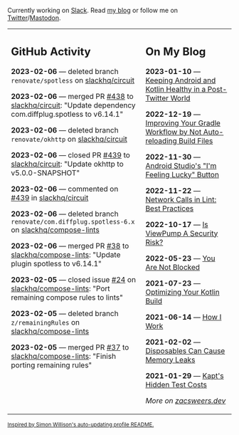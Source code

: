 Currently working on [Slack](https://slack.com/). Read [my blog](https://zacsweers.dev/) or follow me on [Twitter](https://twitter.com/ZacSweers)/[Mastodon](https://hachyderm.io/@ZacSweers).

<table><tr><td valign="top" width="60%">

## GitHub Activity
<!-- githubActivity starts -->
**2023-02-06** — deleted branch `renovate/spotless` on [slackhq/circuit](https://github.com/slackhq/circuit)

**2023-02-06** — merged PR [#438](https://github.com/slackhq/circuit/pull/438) to [slackhq/circuit](https://github.com/slackhq/circuit): "Update dependency com.diffplug.spotless to v6.14.1"

**2023-02-06** — deleted branch `renovate/okhttp` on [slackhq/circuit](https://github.com/slackhq/circuit)

**2023-02-06** — closed PR [#439](https://github.com/slackhq/circuit/pull/439) to [slackhq/circuit](https://github.com/slackhq/circuit): "Update okhttp to v5.0.0-SNAPSHOT"

**2023-02-06** — commented on [#439](https://github.com/slackhq/circuit/pull/439#issuecomment-1419376017) in [slackhq/circuit](https://github.com/slackhq/circuit)

**2023-02-06** — deleted branch `renovate/com.diffplug.spotless-6.x` on [slackhq/compose-lints](https://github.com/slackhq/compose-lints)

**2023-02-06** — merged PR [#38](https://github.com/slackhq/compose-lints/pull/38) to [slackhq/compose-lints](https://github.com/slackhq/compose-lints): "Update plugin spotless to v6.14.1"

**2023-02-05** — closed issue [#24](https://github.com/slackhq/compose-lints/issues/24) on [slackhq/compose-lints](https://github.com/slackhq/compose-lints): "Port remaining compose rules to lints"

**2023-02-05** — deleted branch `z/remainingRules` on [slackhq/compose-lints](https://github.com/slackhq/compose-lints)

**2023-02-05** — merged PR [#37](https://github.com/slackhq/compose-lints/pull/37) to [slackhq/compose-lints](https://github.com/slackhq/compose-lints): "Finish porting remaining rules"
<!-- githubActivity ends -->
</td><td valign="top" width="40%">

## On My Blog
<!-- blog starts -->
**2023-01-10** — [Keeping Android and Kotlin Healthy in a Post-Twitter World](https://www.zacsweers.dev/keeping-android-healthy/)

**2022-12-19** — [Improving Your Gradle Workflow by Not Auto-reloading Build Files](https://www.zacsweers.dev/improving-your-workflow-by-not-auto-reloading-build-files/)

**2022-11-30** — [Android Studio's "I'm Feeling Lucky" Button](https://www.zacsweers.dev/android-studios-im-feeling-lucky-button/)

**2022-11-22** — [Network Calls in Lint: Best Practices](https://www.zacsweers.dev/network-calls-in-lint-best-practices/)

**2022-10-17** — [Is ViewPump A Security Risk?](https://www.zacsweers.dev/is-viewpump-a-security-risk/)

**2022-05-23** — [You Are Not Blocked](https://www.zacsweers.dev/you-are-not-blocked/)

**2021-07-23** — [Optimizing Your Kotlin Build](https://www.zacsweers.dev/optimizing-your-kotlin-build/)

**2021-06-14** — [How I Work](https://www.zacsweers.dev/how-i-work/)

**2021-02-02** — [Disposables Can Cause Memory Leaks](https://www.zacsweers.dev/disposables-can-cause-memory-leaks/)

**2021-01-29** — [Kapt's Hidden Test Costs](https://www.zacsweers.dev/kapts-hidden-test-costs/)
<!-- blog ends -->
_More on [zacsweers.dev](https://zacsweers.dev/)_
</td></tr></table>

<sub><a href="https://simonwillison.net/2020/Jul/10/self-updating-profile-readme/">Inspired by Simon Willison's auto-updating profile README.</a></sub>